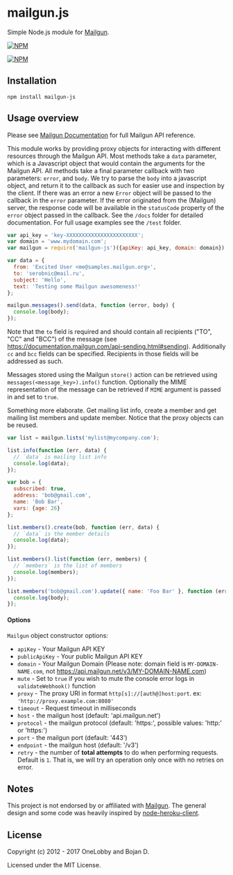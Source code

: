 # mailgun.js

Simple Node.js module for [Mailgun](http://www.mailgun.com).

[![NPM](https://nodei.co/npm/mailgun-js.png?downloads=true&stars=true)](https://nodei.co/npm/mailgun-js/)

[![NPM](https://nodei.co/npm-dl/mailgun-js.png)](https://nodei.co/npm/mailgun-js/)

## Installation

`npm install mailgun-js`

## Usage overview

Please see [Mailgun Documentation](https://documentation.mailgun.com) for full Mailgun API reference.

This module works by providing proxy objects for interacting with different resources through the Mailgun API.
Most methods take a `data` parameter, which is a Javascript object that would contain the arguments for the Mailgun API.
All methods take a final parameter callback with two parameters: `error`, and `body`.
We try to parse the `body` into a javascript object, and return it to the callback as such for easier use and inspection by the client.
If there was an error a new `Error` object will be passed to the callback in the `error` parameter.
If the error originated from the (Mailgun) server, the response code will be available in the `statusCode` property
of the `error` object passed in the callback.
See the `/docs` folder for detailed documentation. For full usage examples see the `/test` folder.

```js
var api_key = 'key-XXXXXXXXXXXXXXXXXXXXXXX';
var domain = 'www.mydomain.com';
var mailgun = require('mailgun-js')({apiKey: api_key, domain: domain});

var data = {
  from: 'Excited User <me@samples.mailgun.org>',
  to: 'serobnic@mail.ru',
  subject: 'Hello',
  text: 'Testing some Mailgun awesomeness!'
};

mailgun.messages().send(data, function (error, body) {
  console.log(body);
});
```

Note that the `to` field is required and should contain all recipients ("TO", "CC" and "BCC") of the message (see https://documentation.mailgun.com/api-sending.html#sending). Additionally `cc` and `bcc` fields can be specified. Recipients in those fields will be addressed as such.

Messages stored using the Mailgun `store()` action can be retrieved using `messages(<message_key>).info()` function.
Optionally the MIME representation of the message can be retrieved if `MIME` argument is passed in and set to `true`.

Something more elaborate. Get mailing list info, create a member and get mailing list members and update member.
Notice that the proxy objects can be reused.

```js
var list = mailgun.lists('mylist@mycompany.com');

list.info(function (err, data) {
  // `data` is mailing list info
  console.log(data);
});

var bob = {
  subscribed: true,
  address: 'bob@gmail.com',
  name: 'Bob Bar',
  vars: {age: 26}
};

list.members().create(bob, function (err, data) {
  // `data` is the member details
  console.log(data);
});

list.members().list(function (err, members) {
  // `members` is the list of members
  console.log(members);
});

list.members('bob@gmail.com').update({ name: 'Foo Bar' }, function (err, body) {
  console.log(body);
});
```

#### Options

`Mailgun` object constructor options:

* `apiKey` - Your Mailgun API KEY
* `publicApiKey` - Your public Mailgun API KEY
* `domain` - Your Mailgun Domain (Please note: domain field is `MY-DOMAIN-NAME.com`, not https://api.mailgun.net/v3/MY-DOMAIN-NAME.com)
* `mute` - Set to `true` if you wish to mute the console error logs in `validateWebhook()` function
* `proxy` - The proxy URI in format `http[s]://[auth@]host:port`. ex: `'http://proxy.example.com:8080'`
* `timeout` - Request timeout in milliseconds
* `host` - the mailgun host (default: 'api.mailgun.net')
* `protocol` - the mailgun protocol (default: 'https:', possible values: 'http:' or 'https:')
* `port` - the mailgun port (default: '443')
* `endpoint` - the mailgun host (default: '/v3')
* `retry` - the number of **total attempts** to do when performing requests. Default is `1`.
That is, we will try an operation only once with no retries on error.

## Notes

This project is not endorsed by or affiliated with [Mailgun](http://www.mailgun.com).
The general design and some code was heavily inspired by [node-heroku-client](https://github.com/jclem/node-heroku-client).

## License

Copyright (c) 2012 - 2017 OneLobby and Bojan D.

Licensed under the MIT License.
